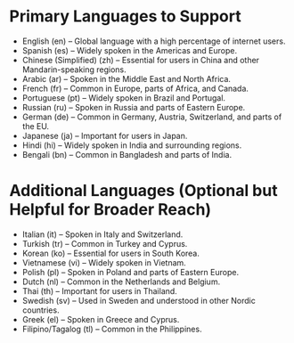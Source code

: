 # Primary Languages to Support
- English (en) – Global language with a high percentage of internet users.
- Spanish (es) – Widely spoken in the Americas and Europe.
- Chinese (Simplified) (zh) – Essential for users in China and other Mandarin-speaking regions.
- Arabic (ar) – Spoken in the Middle East and North Africa.
- French (fr) – Common in Europe, parts of Africa, and Canada.
- Portuguese (pt) – Widely spoken in Brazil and Portugal.
- Russian (ru) – Spoken in Russia and parts of Eastern Europe.
- German (de) – Common in Germany, Austria, Switzerland, and parts of the EU.
- Japanese (ja) – Important for users in Japan.
- Hindi (hi) – Widely spoken in India and surrounding regions.
- Bengali (bn) – Common in Bangladesh and parts of India.
# Additional Languages (Optional but Helpful for Broader Reach)
- Italian (it) – Spoken in Italy and Switzerland.
- Turkish (tr) – Common in Turkey and Cyprus.
- Korean (ko) – Essential for users in South Korea.
- Vietnamese (vi) – Widely spoken in Vietnam.
- Polish (pl) – Spoken in Poland and parts of Eastern Europe.
- Dutch (nl) – Common in the Netherlands and Belgium.
- Thai (th) – Important for users in Thailand.
- Swedish (sv) – Used in Sweden and understood in other Nordic countries.
- Greek (el) – Spoken in Greece and Cyprus.
- Filipino/Tagalog (tl) – Common in the Philippines.
